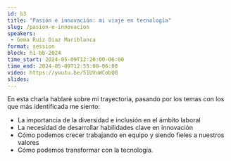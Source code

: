 ```yaml
---
id: b3
title: "Pasión e innovación: mi viaje en tecnología"
slug: /pasion-e-innovacion
speakers:
 - Gema Ruiz Diaz Mariblanca 
format: session
block: h1-bb-2024
time_start: 2024-05-09T12:20:00-06:00
time_end: 2024-05-09T12:55:00-06:00
video: https://youtu.be/51UVuWCobQ0
slides:
---
```


En esta charla hablaré sobre mi trayectoria, pasando por los temas con los que más identificada me siento:
- La importancia de la diversidad e inclusión en el ámbito laboral
- La necesidad de desarrollar habilidades clave en innovación
- Cómo podemos crecer trabajando en equipo y siendo fieles a nuestros valores 
- Cómo podemos transformar con la tecnología.
